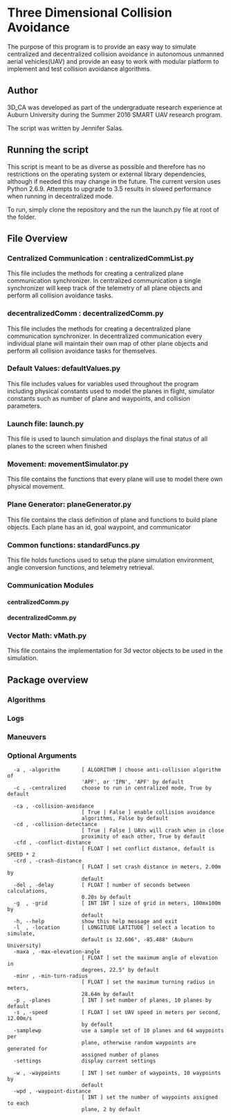 # Three Dimensional Collision Avoidance

The purpose of this program is to provide an easy way to simulate centralized and decentralized collision avoidance in autonomous unmanned aerial vehicles(UAV) and provide an easy to work with modular platform to implement and test collision avoidance algorithms.

## Author
3D_CA was developed as part of the undergraduate research experience at Auburn University during the Summer 2016 SMART UAV research program.

The script was written by Jennifer Salas.

## Running the script
This script is meant to be as diverse as possible and therefore has no restrictions on the operating system or external library dependencies, although if needed this may change in the future. The current version uses Python 2.6.9. Attempts to upgrade to 3.5 results in slowed performance when running in decentralized mode.

To run, simply clone the repository and the run the launch.py file at root of the folder.

## File Overview

### Centralized Communication : centralizedCommList.py
This file includes the methods for creating a centralized plane communication synchronizer. In centralized communication a single synchronizer will keep track of the telemetry of all plane objects and perform all collision avoidance tasks.

### decentralizedComm : decentralizedComm.py
This file includes the methods for creating a decentralized plane communication synchronizer. In decentralized communication every individual plane will maintain their own map of other plane objects and perform all collision avoidance tasks for themselves.

### Default Values: defaultValues.py
This file includes values for variables used throughout the program including physical constants used to model the planes in flight, simulator constants  such as number of plane and waypoints, and collision parameters.

### Launch file: launch.py
This file is used to launch simulation and displays the final status of all planes to the screen when finished

### Movement: movementSimulator.py
This file contains the functions that every plane will use to model there own physical movement.

### Plane Generator: planeGenerator.py
This file contains the class definition of plane and functions to build plane objects. Each plane has an id, goal waypoint, and communicator

### Common functions: standardFuncs.py
This file holds functions used to setup the plane simulation environment, angle conversion functions, and telemetry retrieval.

### Communication Modules

#### centralizedComm.py


#### decentralizedComm.py


### Vector Math: vMath.py
This file contains the implementation for 3d vector objects to be used in the simulation.

## Package overview

### Algorithms

### Logs

### Maneuvers

### Optional Arguments

```
  -a , -algorithm       [ ALGORITHM ] choose anti-collision algorithm of
                        'APF', or 'IPN', 'APF' by default
  -c , -centralized     choose to run in centralized mode, True by default

  -ca , -collision-avoidance
                        [ True | False ] enable collision avoidance
                        algorithms, False by default
  -cd , -collision-detectance
                        [ True | False ] UAVs will crash when in close
                        proximity of each other, True by default
  -cfd , -conflict-distance
                        [ FLOAT ] set conflict distance, default is SPEED * 2
  -crd , -crash-distance
                        [ FLOAT ] set crash distance in meters, 2.00m by
                        default
  -del , -delay         [ FLOAT ] number of seconds between calculations,
                        0.20s by default
  -g  , -grid           [ INT INT ] size of grid in meters, 100mx100m by
                        default
  -h, --help            show this help message and exit
  -l  , -location       [ LONGITUDE LATITUDE ] select a location to simulate,
                        default is 32.606°, -85.488° (Auburn University)
  -maxa , -max-elevation-angle
                        [ FLOAT ] set the maximum angle of elevation in
                        degrees, 22.5° by default
  -minr , -min-turn-radius
                        [ FLOAT ] set the maximum turning radius in meters,
                        28.64m by default
  -p , -planes          [ INT ] set number of planes, 10 planes by default
  -s , -speed           [ FLOAT ] set UAV speed in meters per second, 12.00m/s
                        by default
  -samplewp             use a sample set of 10 planes and 64 waypoints per
                        plane, otherwise random waypoints are generated for
                        assigned number of planes
  -settings             display current settings

  -w , -waypoints       [ INT ] set number of waypoints, 10 waypoints by
                        default
  -wpd , -waypoint-distance
                        [ INT ] set the number of waypoints assigned to each
                        plane, 2 by default
```